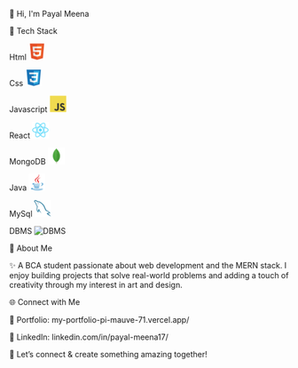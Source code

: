 👋 Hi, I'm Payal Meena

🔧 Tech Stack

Html <img alt="HTML5" width="30px"  src="https://raw.githubusercontent.com/devicons/devicon/master/icons/html5/html5-original.svg" />

Css <img alt="CSS3" width="30px" src="https://raw.githubusercontent.com/devicons/devicon/master/icons/css3/css3-original.svg" />

Javascript <img alt="JavaScript" width="30px" src="https://raw.githubusercontent.com/devicons/devicon/master/icons/javascript/javascript-original.svg" />

React <img alt="React" width="30px" src="https://raw.githubusercontent.com/devicons/devicon/master/icons/react/react-original.svg" />
 
MongoDB <img alt="MongoDB" width="30px" src="https://raw.githubusercontent.com/devicons/devicon/master/icons/mongodb/mongodb-original.svg" />

Java <img  alt="Java" width="30px" src="https://raw.githubusercontent.com/devicons/devicon/master/icons/java/java-original.svg" />

MySql <img alt="MySQL" width="30px" src="https://raw.githubusercontent.com/devicons/devicon/master/icons/mysql/mysql-original.svg" />

DBMS <img alt="DBMS" width="30px" src="https://cdn-icons-png.flaticon.com/512/4248/4248443.png" />

🎯 About Me

✨ A BCA student passionate about web development and the MERN stack. I enjoy building projects that solve real-world problems and adding a touch of creativity through my interest in art and design.

🌐 Connect with Me

📂 Portfolio: my-portfolio-pi-mauve-71.vercel.app/

🔗 LinkedIn: linkedin.com/in/payal-meena17/

💬 Let’s connect & create something amazing together!
